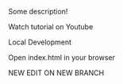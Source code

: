 

Some description!

Watch tutorial on Youtube

Local Development

Open index.html in your browser

NEW EDIT ON NEW BRANCH
